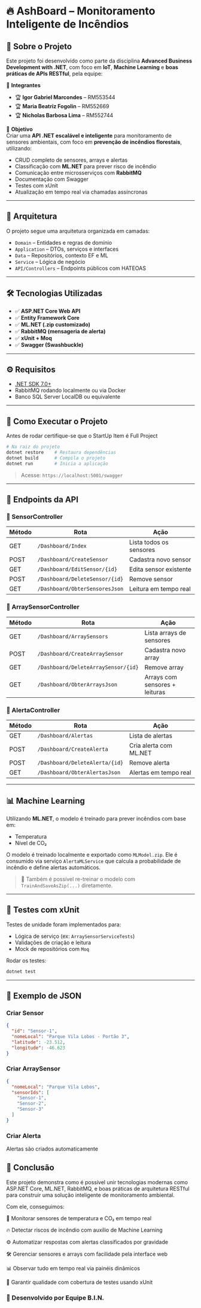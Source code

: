 # 🔥 AshBoard – Monitoramento Inteligente de Incêndios

## 📌 Sobre o Projeto

Este projeto foi desenvolvido como parte da disciplina **Advanced Business Development with .NET**, com foco em **IoT**, **Machine Learning** e **boas práticas de APIs RESTful**, pela equipe:

👥 **Integrantes**
- 🏆 **Igor Gabriel Marcondes** – RM553544  
- 🏆 **Maria Beatriz Fogolin** – RM552669  
- 🏆 **Nicholas Barbosa Lima** – RM552744  

🎯 **Objetivo**  
Criar uma **API .NET escalável e inteligente** para monitoramento de sensores ambientais, com foco em **prevenção de incêndios florestais**, utilizando:

- CRUD completo de sensores, arrays e alertas  
- Classificação com **ML.NET** para prever risco de incêndio  
- Comunicação entre microsserviços com **RabbitMQ**  
- Documentação com Swagger  
- Testes com xUnit  
- Atualização em tempo real via chamadas assíncronas

---

## 🧱 Arquitetura

O projeto segue uma arquitetura organizada em camadas:

- `Domain` – Entidades e regras de domínio  
- `Application` – DTOs, serviços e interfaces  
- `Data` – Repositórios, contexto EF e ML  
- `Service` – Lógica de negócio  
- `API/Controllers` – Endpoints públicos com HATEOAS

---

## 🛠️ Tecnologias Utilizadas

- ✅ **ASP.NET Core Web API**  
- ✅ **Entity Framework Core**  
- ✅ **ML.NET (.zip customizado)**  
- ✅ **RabbitMQ (mensageria de alerta)**  
- ✅ **xUnit + Moq**  
- ✅ **Swagger (Swashbuckle)**

---

## ⚙️ Requisitos

- [.NET SDK 7.0+](https://dotnet.microsoft.com/en-us/download)
- RabbitMQ rodando localmente ou via Docker  
- Banco SQL Server LocalDB ou equivalente

---

## 🚀 Como Executar o Projeto
Antes de rodar certifique-se que o StartUp Item é Full Project
```bash
# Na raiz do projeto
dotnet restore    # Restaura dependências
dotnet build      # Compila o projeto
dotnet run        # Inicia a aplicação
````

> Acesse: `https://localhost:5001/swagger`

---

## 📡 Endpoints da API

### 📁 SensorController

| Método | Rota                           | Ação                    |
| ------ | ------------------------------ | ----------------------- |
| GET    | `/Dashboard/Index`             | Lista todos os sensores |
| POST   | `/Dashboard/CreateSensor`      | Cadastra novo sensor    |
| GET    | `/Dashboard/EditSensor/{id}`   | Edita sensor existente  |
| POST   | `/Dashboard/DeleteSensor/{id}` | Remove sensor           |
| GET    | `/Dashboard/ObterSensoresJson` | Leitura em tempo real   |

### 📁 ArraySensorController

| Método | Rota                                | Ação                           |
| ------ | ----------------------------------- | ------------------------------ |
| GET    | `/Dashboard/ArraySensors`           | Lista arrays de sensores       |
| POST   | `/Dashboard/CreateArraySensor`      | Cadastra novo array            |
| GET    | `/Dashboard/DeleteArraySensor/{id}` | Remove array                   |
| GET    | `/Dashboard/ObterArraysJson`        | Arrays com sensores + leituras |

### 📁 AlertaController

| Método | Rota                           | Ação                   |
| ------ | ------------------------------ | ---------------------- |
| GET    | `/Dashboard/Alertas`           | Lista de alertas       |
| POST   | `/Dashboard/CreateAlerta`      | Cria alerta com ML.NET |
| POST   | `/Dashboard/DeleteAlerta/{id}` | Remove alerta          |
| GET    | `/Dashboard/ObterAlertasJson`  | Alertas em tempo real  |

---

## 📊 Machine Learning

Utilizando **ML.NET**, o modelo é treinado para prever incêndios com base em:

* Temperatura
* Nível de CO₂

O modelo é treinado localmente e exportado como `MLModel.zip`. Ele é consumido via serviço `AlertaMLService` que calcula a probabilidade de incêndio e define alertas automáticos.

> 🔁 Também é possível re-treinar o modelo com `TrainAndSaveAsZip(...)` diretamente.

---

## 🧪 Testes com xUnit

Testes de unidade foram implementados para:

* Lógica de serviço (ex: `ArraySensorServiceTests`)
* Validações de criação e leitura
* Mock de repositórios com `Moq`

Rodar os testes:

```bash
dotnet test
```

---

## 🧠 Exemplo de JSON

### Criar Sensor

```json
{
  "id": "Sensor-1",
  "nomeLocal": "Parque Vila Lobos - Portão 3",
  "latitude": -23.512,
  "longitude": -46.623
}
```

### Criar ArraySensor

```json
{
  "nomeLocal": "Parque Vila Lobos",
  "sensorIds": [
    "Sensor-1",
    "Sensor-2",
    "Sensor-3"
  ]
}

```

### Criar Alerta
Alertas são criados automaticamente

## 📌 Conclusão

Este projeto demonstra como é possível unir tecnologias modernas como ASP.NET Core, ML.NET, RabbitMQ, e boas práticas de arquitetura RESTful para construir uma solução inteligente de monitoramento ambiental.

Com ele, conseguimos:

📡 Monitorar sensores de temperatura e CO₂ em tempo real

🔥 Detectar riscos de incêndio com auxílio de Machine Learning

⚙️ Automatizar respostas com alertas classificados por gravidade

🛠️ Gerenciar sensores e arrays com facilidade pela interface web

📊 Observar tudo em tempo real via painéis dinâmicos

🧪 Garantir qualidade com cobertura de testes usando xUnit

### 🧠 Desenvolvido por **Equipe B.I.N.**

